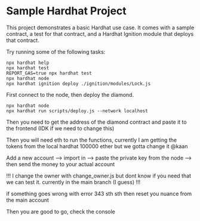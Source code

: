 # Sample Hardhat Project

This project demonstrates a basic Hardhat use case. It comes with a sample contract, a test for that contract, and a Hardhat Ignition module that deploys that contract.

Try running some of the following tasks:

```shell
npx hardhat help
npx hardhat test
REPORT_GAS=true npx hardhat test
npx hardhat node
npx hardhat ignition deploy ./ignition/modules/Lock.js
```



First connect to the node,  then deploy the diamond. 

```
npx hardhat node
npx hardhat run scripts/deploy.js --network localhost
```

Then you need to get the address of the diamond contract and paste it to the frontend (IDK if we need to change this)

Then you will need eth to run the functions, currently I am getting the tokens from the local hardhat 100000 ether but we gotta change it @kaan

Add a new account --> import in --> paste the private key from the node --> then send the money to your actual account

!!! I change the owner with change_owner.js but dont know if you need that we can test it. currently in the main branch (I guess) !!!

if something goes wrong with error 343 sth sth then reset you nuance from the main account

Then you are good to go, check the console
